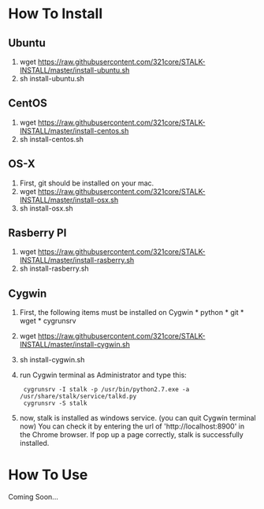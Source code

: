 # How To Install

## Ubuntu
1. wget https://raw.githubusercontent.com/321core/STALK-INSTALL/master/install-ubuntu.sh
2. sh install-ubuntu.sh

## CentOS
1. wget https://raw.githubusercontent.com/321core/STALK-INSTALL/master/install-centos.sh
2. sh install-centos.sh

## OS-X
1. First, git should be installed on your mac.
2. wget https://raw.githubusercontent.com/321core/STALK-INSTALL/master/install-osx.sh
3. sh install-osx.sh

## Rasberry PI
1. wget https://raw.githubusercontent.com/321core/STALK-INSTALL/master/install-rasberry.sh
2. sh install-rasberry.sh

## Cygwin
1. First, the following items must be installed on Cygwin
       * python
       * git
       * wget
       * cygrunsrv

2. wget https://raw.githubusercontent.com/321core/STALK-INSTALL/master/install-cygwin.sh
3. sh install-cygwin.sh
4. run Cygwin terminal as Administrator and type this:
      ```
       cygrunsrv -I stalk -p /usr/bin/python2.7.exe -a /usr/share/stalk/service/talkd.py
       cygrunsrv -S stalk
      ```

5. now, stalk is installed as windows service. (you can quit Cygwin terminal now)
   You can check it by entering the url of 'http://localhost:8900' in the Chrome browser. 
   If pop up a page correctly, stalk is successfully installed.


# How To Use

Coming Soon...
